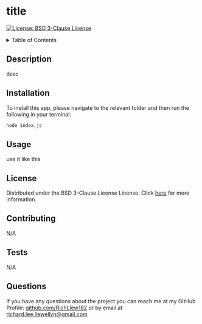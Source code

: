 # title
  [![License: BSD 3-Clause License](https://img.shields.io/badge/License-BSD_3--Clause-blue.svg)](https://opensource.org/licenses/BSD-3-Clause)
  
  <!-- TABLE OF CONTENTS -->
<details>
  <summary>Table of Contents</summary>
  <ol>
    <li><a href="#description">Description</a></li>
    <li><a href="#installation">Installation</a></li>
    <li><a href="#usage">Usage</a></li>
    <li><a href="#license">License</a></li>
    <li><a href="#contributing">Contributing</a></li>
    <li><a href="#tests">Tests</a></li>
    <li><a href="#questions">Questions</a></li>
  </ol>
</details>

## Description

desc

## Installation


  To install this app, please navigate to the relevant folder and then run the following in your terminal:
~~~sh
node index.js
~~~

## Usage

use it like this

## License

Distributed under the BSD 3-Clause License License. Click [here](https://opensource.org/licenses/BSD-3-Clause) for more information.

## Contributing

N/A

## Tests

N/A

## Questions

If you have any questions about the project you can reach me at my GitHub Profile: [github.com/RichLlew182](https://github.com/RichLlew182) or by email at richard.lee.llewellyn@gmail.com

